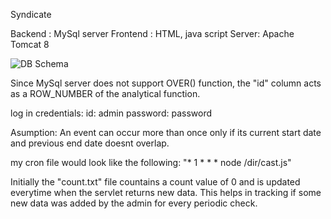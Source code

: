 Syndicate

Backend : MySql server
Frontend : HTML, java script
Server: Apache Tomcat 8

![DB Schema](https://i.imgur.com/6roCTS3.png "DB Schema")

Since MySql server does not support OVER() function, the "id" column acts as a ROW_NUMBER of the analytical function.

log in credentials:
id: admin
password: password

Asumption:
An event can occur more than once only if its current start date and previous end date doesnt overlap.

my cron file would look like the following:
"* 1 * * * node /dir/cast.js"

Initially the "count.txt" file countains a count value of 0 and is updated everytime when the servlet returns new data.
This helps in tracking if some new data was added by the admin for every periodic check.
